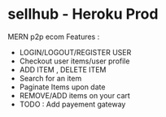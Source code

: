 # sellhub - Heroku Prod
MERN p2p ecom
Features :
* LOGIN/LOGOUT/REGISTER USER
* Checkout user items/user profile
* ADD ITEM , DELETE ITEM
* Search for an item
* Paginate Items upon date
* REMOVE/ADD items on your cart
* TODO : Add payement gateway 

